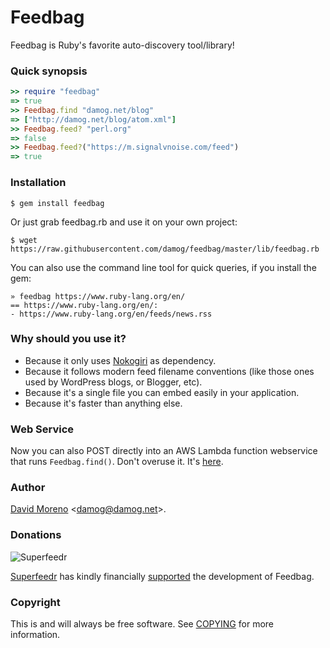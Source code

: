Feedbag
=======

Feedbag is Ruby's favorite auto-discovery tool/library!

### Quick synopsis

```ruby
>> require "feedbag"
=> true
>> Feedbag.find "damog.net/blog"
=> ["http://damog.net/blog/atom.xml"]
>> Feedbag.feed? "perl.org"
=> false
>> Feedbag.feed?("https://m.signalvnoise.com/feed")
=> true
```

### Installation

    $ gem install feedbag

Or just grab feedbag.rb and use it on your own project:

    $ wget https://raw.githubusercontent.com/damog/feedbag/master/lib/feedbag.rb

You can also use the command line tool for quick queries, if you install the gem:

    » feedbag https://www.ruby-lang.org/en/
    == https://www.ruby-lang.org/en/:
    - https://www.ruby-lang.org/en/feeds/news.rss

### Why should you use it?

- Because it only uses [Nokogiri](http://nokogiri.org/) as dependency.
- Because it follows modern feed filename conventions (like those ones used by WordPress blogs, or Blogger, etc).
- Because it's a single file you can embed easily in your application.
- Because it's faster than anything else.

### Web Service

Now you can also POST directly into an AWS Lambda function webservice that runs `Feedbag.find()`. Don't overuse it. It's [here](https://github.com/damog/aws-lambda-feedbag).

### Author

[David Moreno](http://damog.net/) <[damog@damog.net](mailto:damog@damog.net)>.

### Donations

![Superfeedr](https://raw.githubusercontent.com/damog/feedbag/master/img/superfeedr_150.png)

[Superfeedr](http://superfeedr.com) has kindly financially [supported](https://github.com/damog/feedbag/issues/9) the development of Feedbag.

### Copyright

This is and will always be free software. See [COPYING](https://raw.githubusercontent.com/damog/feedbag/master/COPYING) for more information.

